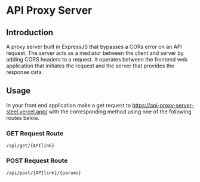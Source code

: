 # API Proxy Server

## Introduction
A proxy server built in ExpressJS that bypasses a CORs error on an API request. The server acts as a mediator between the client and server by adding CORS headers to a request. It operates between the frontend web application that initiates the request and the server that provides the response data.
## Usage
In your front end application make a get request to https://api-proxy-server-steel.vercel.app/ with the corresponding method using one of the following routes below.

### GET Request Route
`/api/get/{APIlink}`

### POST Request Route
`/api/post/{APIlink}/{params}`
